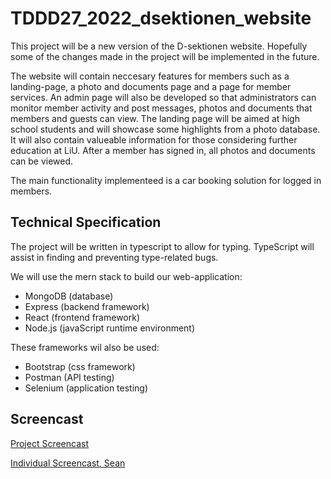 # TDDD27_2022_dsektionen_website
This project will be a new version of the D-sektionen website. Hopefully some of the changes made in the project will be implemented in the future.

The website will contain neccesary features for members such as a landing-page, a photo and documents page and a page for member services. An admin page will also be developed so that administrators can monitor member activity and post messages, photos and documents that members and guests can view. The landing page will be aimed at high school students and will showcase some highlights from a photo database. It will also contain valueable information for those considering further education at LiU. After a member has signed in, all photos and documents can be viewed.

The main functionality implementeed is a car booking solution for logged in members.

## Technical Specification
The project will be written in typescript to allow for typing. TypeScript will assist in finding and preventing type-related bugs.

We will use the mern stack to build our web-application:
- MongoDB (database)
- Express (backend framework)
- React (frontend framework)
- Node.js (javaScript runtime environment)

These frameworks wil also be used:
- Bootstrap (css framework)
- Postman (API testing)
- Selenium (application testing)

## Screencast
[Project Screencast](https://youtu.be/unpRPpqx6N0)

[Individual Screencast, Sean](https://youtu.be/qB1x8FastUw)

